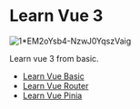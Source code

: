 # Learn Vue 3
![1*EM2oYsb4-NzwJ0YqszVaig](https://github.com/user-attachments/assets/d1834f95-fea8-49d8-93f1-e0aea5d92636)

Learn vue 3 from basic.

- [Learn Vue Basic](https://github.com/dickidarmawansaputra/learn-vue-basic)
- [Learn Vue Router]()
- [Learn Vue Pinia]()
